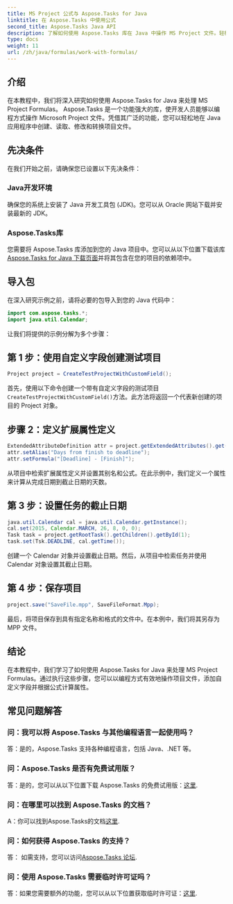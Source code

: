 ```yaml
---
title: MS Project 公式与 Aspose.Tasks for Java
linktitle: 在 Aspose.Tasks 中使用公式
second_title: Aspose.Tasks Java API
description: 了解如何使用 Aspose.Tasks 库在 Java 中操作 MS Project 文件。轻松创建、修改和计算属性。
type: docs
weight: 11
url: /zh/java/formulas/work-with-formulas/
---
```

## 介绍
在本教程中，我们将深入研究如何使用 Aspose.Tasks for Java 来处理 MS Project Formulas。 Aspose.Tasks 是一个功能强大的库，使开发人员能够以编程方式操作 Microsoft Project 文件。凭借其广泛的功能，您可以轻松地在 Java 应用程序中创建、读取、修改和转换项目文件。
## 先决条件
在我们开始之前，请确保您已设置以下先决条件：
### Java开发环境
确保您的系统上安装了 Java 开发工具包 (JDK)。您可以从 Oracle 网站下载并安装最新的 JDK。
### Aspose.Tasks库
您需要将 Aspose.Tasks 库添加到您的 Java 项目中。您可以从以下位置下载该库[Aspose.Tasks for Java 下载页面](https://releases.aspose.com/tasks/java/)并将其包含在您的项目的依赖项中。

## 导入包
在深入研究示例之前，请将必要的包导入到您的 Java 代码中：
```java
import com.aspose.tasks.*;
import java.util.Calendar;
```

让我们将提供的示例分解为多个步骤：
## 第 1 步：使用自定义字段创建测试项目
```java
Project project = CreateTestProjectWithCustomField();
```
首先，使用以下命令创建一个带有自定义字段的测试项目`CreateTestProjectWithCustomField()`方法。此方法将返回一个代表新创建的项目的 Project 对象。
## 步骤 2：定义扩展属性定义
```java
ExtendedAttributeDefinition attr = project.getExtendedAttributes().get(0);
attr.setAlias("Days from finish to deadline");
attr.setFormula("[Deadline] - [Finish]");
```
从项目中检索扩展属性定义并设置其别名和公式。在此示例中，我们定义一个属性来计算从完成日期到截止日期的天数。
## 第 3 步：设置任务的截止日期
```java
java.util.Calendar cal = java.util.Calendar.getInstance();
cal.set(2015, Calendar.MARCH, 26, 8, 0, 0);
Task task = project.getRootTask().getChildren().getById(1);
task.set(Tsk.DEADLINE, cal.getTime());
```
创建一个 Calendar 对象并设置截止日期。然后，从项目中检索任务并使用 Calendar 对象设置其截止日期。
## 第 4 步：保存项目
```java
project.save("SaveFile.mpp", SaveFileFormat.Mpp);
```
最后，将项目保存到具有指定名称和格式的文件中。在本例中，我们将其另存为 MPP 文件。

## 结论
在本教程中，我们学习了如何使用 Aspose.Tasks for Java 来处理 MS Project Formulas。通过执行这些步骤，您可以以编程方式有效地操作项目文件，添加自定义字段并根据公式计算属性。

## 常见问题解答
### 问：我可以将 Aspose.Tasks 与其他编程语言一起使用吗？
答：是的，Aspose.Tasks 支持各种编程语言，包括 Java、.NET 等。
### 问：Aspose.Tasks 是否有免费试用版？
答：是的，您可以从以下位置下载 Aspose.Tasks 的免费试用版：[这里](https://releases.aspose.com/).
### 问：在哪里可以找到 Aspose.Tasks 的文档？
 A：你可以找到Aspose.Tasks的文档[这里](https://reference.aspose.com/tasks/java/).
### 问：如何获得 Aspose.Tasks 的支持？
答： 如需支持，您可以访问[Aspose.Tasks 论坛](https://forum.aspose.com/c/tasks/15).
### 问：使用 Aspose.Tasks 需要临时许可证吗？
答：如果您需要额外的功能，您可以从以下位置获取临时许可证：[这里](https://purchase.aspose.com/temporary-license/).